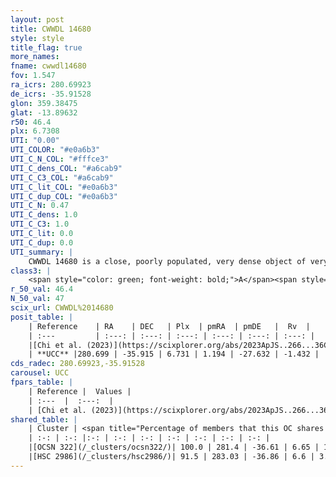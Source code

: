 ```yaml
---
layout: post
title: CWWDL 14680
style: style
title_flag: true
more_names: 
fname: cwwdl14680
fov: 1.547
ra_icrs: 280.69923
de_icrs: -35.91528
glon: 359.38475
glat: -13.89632
r50: 46.4
plx: 6.7308
UTI: "0.00"
UTI_COLOR: "#e0a6b3"
UTI_C_N_COL: "#fffce3"
UTI_C_dens_COL: "#a6cab9"
UTI_C_C3_COL: "#a6cab9"
UTI_C_lit_COL: "#e0a6b3"
UTI_C_dup_COL: "#e0a6b3"
UTI_C_N: 0.47
UTI_C_dens: 1.0
UTI_C_C3: 1.0
UTI_C_lit: 0.0
UTI_C_dup: 0.0
UTI_summary: |
    CWWDL 14680 is a close, poorly populated, very dense object of very high C3 quality. It was recently reported in the literature.<br><br><span style="color: #99180f; font-weight: bold;">Warning: </span>This is very likely a duplicate object, which shares a large percentage of members with at least one previously reported entry.
class3: |
    <span style="color: green; font-weight: bold;">A</span><span style="color: green; font-weight: bold;">A</span>
r_50_val: 46.4
N_50_val: 47
scix_url: CWWDL%2014680
posit_table: |
    | Reference    | RA    | DEC   | Plx  | pmRA  | pmDE   |  Rv  |
    | :---         | :---: | :---: | :---: | :---: | :---: | :---: |
    |[Chi et al. (2023)](https://scixplorer.org/abs/2023ApJS..266...36C) | 280.511 | -35.823 | 6.74 | 1.189 | -27.568 | -0.969 |
    | **UCC** |280.699 | -35.915 | 6.731 | 1.194 | -27.632 | -1.432 | 
cds_radec: 280.69923,-35.91528
carousel: UCC
fpars_table: |
    | Reference |  Values |
    | :---  |  :---:  |
    | [Chi et al. (2023)](https://scixplorer.org/abs/2023ApJS..266...36C) | `logAge=5.0, Z=0.02` |
shared_table: |
    | Cluster | <span title="Percentage of members that this OC shares with the ones listed">%</span>   | RA   | DEC   | Plx   | pmRA  | pmDE  | Rv | UTI |
    | :-: | :-: |:-: | :-: | :-: | :-: | :-: | :-: | :-: |
    |[OCSN 322](/_clusters/ocsn322/)| 100.0 | 281.4 | -36.61 | 6.65 | 1.58 | -27.55 | -3.06 |0.49 |
    |[HSC 2986](/_clusters/hsc2986/)| 91.5 | 283.03 | -36.86 | 6.6 | 3.1 | -27.52 | -2.65 |0.08 |
---
```

